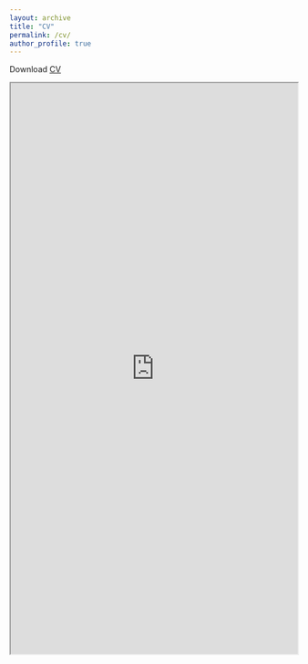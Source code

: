 ```yaml
---
layout: archive
title: "CV"
permalink: /cv/
author_profile: true
---
```


Download <a href="https://lisathalheimer.github.io/_files" target="_blank">CV</a>

<html><iframe width="100%" height="1000" src="https://lisathalheimer.github.io/_files/CV_Thalheimer_Lisa.pdf "></iframe>
